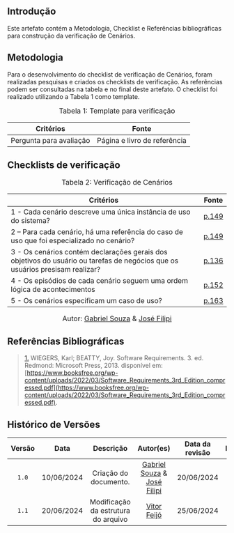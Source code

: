 ## Introdução

Este artefato contém a Metodologia, Checklist e Referências bibliográficas para construção da verificação de Cenários. 

## Metodologia

Para o desenvolvimento do checklist de verificação de Cenários, foram realizadas pesquisas e criados os checklists de verificação. As referências podem ser consultadas na tabela e no final deste artefato. O checklist foi realizado utilizando a Tabela 1 como template.

<font size="3"><p style="text-align: center">Tabela 1: Template para verificação</p></font>

<center>

Critérios | Fonte
--|--
Pergunta para avaliação| Página e livro de referência

</center>

## Checklists de verificação

<font size="3"><p style="text-align: center">Tabela 2: Verificação de Cenários </p></font>

Critérios  | Fonte
--------- | ------ 
1 - Cada cenário descreve uma única instância de uso do sistema?  | <a id="TEC1" href="#RP1">p.149</a>
2 – Para cada cenário, há uma referência do caso de uso que foi especializado no cenário?  | <a id="TEC1" href="#RP1">p.149</a>
3 - Os cenários contém declarações gerais dos objetivos do usuário ou tarefas de negócios que os usuários presisam realizar?  | <a id="TEC1" href="#RP1">p.136</a>
4 - Os episódios de cada cenário seguem uma ordem lógica de acontecimentos  | <a id="TEC1" href="#RP1">p.152</a>
5 - Os cenários especificam um caso de uso?  | <a id="TEC1" href="#RP1">p.163</a>



<font size="3"><p style="text-align: center">Autor: [Gabriel Souza](https://github.com/GabrielMS00) & [José Filipi](https://github.com/JoseFilipi)</p></font>



## Referências Bibliográficas

> <a id="RP1" href="#TEC1">1.</a> WIEGERS, Karl; BEATTY, Joy. Software Requirements. 3. ed. Redmond: Microsoft Press, 2013. disponível em: [https://www.booksfree.org/wp-content/uploads/2022/03/Software_Requirements_3rd_Edition_compressed.pdf](https://www.booksfree.org/wp-content/uploads/2022/03/Software_Requirements_3rd_Edition_compressed.pdf).



## Histórico de Versões

| Versão | Data | Descrição | Autor(es) | Data da revisão | Revisor(es) |
| :--: | :--: | :--: | :--: | :--: | :--: |
|`1.0` | 10/06/2024 | Criação do documento. |[Gabriel Souza](https://github.com/GabrielMS00) & [José Filipi](https://github.com/JoseFilipi)| 20/06/2024 |[Vitor Feijó](https://github.com/vitorfleonardo) |   
|`1.1` | 20/06/2024 | Modificação da estrutura do arquivo |[Vitor Feijó](https://github.com/vitorfleonardo) | 25/06/2024 | [Bianca Castro](https://github.com/BiancaPatrocinio7) |